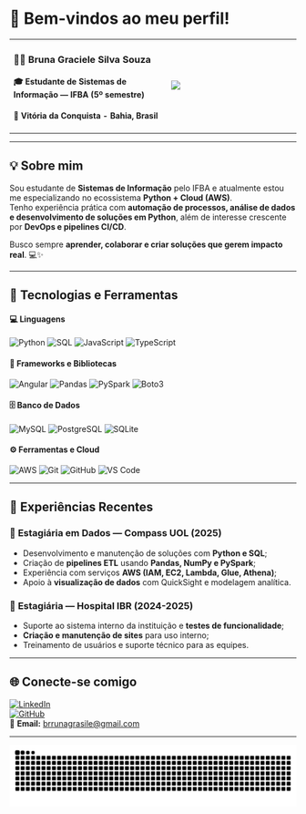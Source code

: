 # 👋 Bem-vindos ao meu perfil!

<table>
  <tr>
    <td width="55%">
      <h3>👩‍💻 Bruna Graciele Silva Souza</h3>
      <h4>🎓 Estudante de Sistemas de Informação — IFBA (5º semestre)</h4>
      <h4>📍 Vitória da Conquista - Bahia, Brasil</h4>
    </td>
    <td width="45%">
      <img src="https://media2.giphy.com/media/v1.Y2lkPTc5MGI3NjExNjNpbWVsNW1ieDIyenJmdTVvOGwyOXFzcnYxZHhnamlrcWFuNWc0YSZlcD12MV9pbnRlcm5hbF9naWZfYnlfaWQmY3Q9Zw/L1R1tvI9svkIWwpVYr/giphy.gif" width="330"/>
    </td>
  </tr>
</table>

---

## 💡 Sobre mim  
Sou estudante de **Sistemas de Informação** pelo IFBA e atualmente estou me especializando no ecossistema **Python + Cloud (AWS)**.  
Tenho experiência prática com **automação de processos, análise de dados e desenvolvimento de soluções em Python**, além de interesse crescente por **DevOps e pipelines CI/CD**.  

Busco sempre **aprender, colaborar e criar soluções que gerem impacto real**. 💻✨  

---

## 🧠 Tecnologias e Ferramentas  
#### 💻 Linguagens
![Python](https://img.shields.io/badge/Python-3776AB?style=for-the-badge&logo=python&logoColor=white)
![SQL](https://img.shields.io/badge/SQL-003B57?style=for-the-badge&logo=postgresql&logoColor=white)
![JavaScript](https://img.shields.io/badge/JavaScript-F7DF1E?style=for-the-badge&logo=javascript&logoColor=black)
![TypeScript](https://img.shields.io/badge/TypeScript-3178C6?style=for-the-badge&logo=typescript&logoColor=white)

#### 🧩 Frameworks e Bibliotecas
![Angular](https://img.shields.io/badge/Angular-DD0031?style=for-the-badge&logo=angular&logoColor=white)
![Pandas](https://img.shields.io/badge/Pandas-150458?style=for-the-badge&logo=pandas&logoColor=white)
![PySpark](https://img.shields.io/badge/PySpark-E25A1C?style=for-the-badge&logo=apachespark&logoColor=white)
![Boto3](https://img.shields.io/badge/Boto3-232F3E?style=for-the-badge&logo=amazonaws&logoColor=white)

#### 🗄️ Banco de Dados
![MySQL](https://img.shields.io/badge/MySQL-4479A1?style=for-the-badge&logo=mysql&logoColor=white)
![PostgreSQL](https://img.shields.io/badge/PostgreSQL-4169E1?style=for-the-badge&logo=postgresql&logoColor=white)
![SQLite](https://img.shields.io/badge/SQLite-07405E?style=for-the-badge&logo=sqlite&logoColor=white)

#### ⚙️ Ferramentas e Cloud
![AWS](https://img.shields.io/badge/AWS-FF9900?style=for-the-badge&logo=amazonaws&logoColor=white)
![Git](https://img.shields.io/badge/Git-F05032?style=for-the-badge&logo=git&logoColor=white)
![GitHub](https://img.shields.io/badge/GitHub-181717?style=for-the-badge&logo=github&logoColor=white)
![VS Code](https://img.shields.io/badge/VS%20Code-007ACC?style=for-the-badge&logo=visualstudiocode&logoColor=white)

---

## 🧩 Experiências Recentes  

### 💼 **Estagiária em Dados — Compass UOL (2025)**  
- Desenvolvimento e manutenção de soluções com **Python e SQL**;  
- Criação de **pipelines ETL** usando **Pandas, NumPy e PySpark**;  
- Experiência com serviços **AWS (IAM, EC2, Lambda, Glue, Athena)**;  
- Apoio à **visualização de dados** com QuickSight e modelagem analítica.

### 🏥 **Estagiária — Hospital IBR (2024-2025)**  
- Suporte ao sistema interno da instituição e **testes de funcionalidade**;  
- **Criação e manutenção de sites** para uso interno;  
- Treinamento de usuários e suporte técnico para as equipes.

---

## 🌐 Conecte-se comigo  
[![LinkedIn](https://img.shields.io/badge/LinkedIn-Bruna%20Graciele-0A66C2?style=for-the-badge&logo=linkedin&logoColor=white)](http://linkedin.com/in/bruna-graciele)  
[![GitHub](https://img.shields.io/badge/GitHub-BrunaInCodes-181717?style=for-the-badge&logo=github&logoColor=white)](https://github.com/BrunaInCodes)  
📧 **Email:** brrunagrasile@gmail.com  

---

<img src="https://raw.githubusercontent.com/BrunaInCodes/BrunaInCodes/output/snake.svg" alt="Snake animation" />
